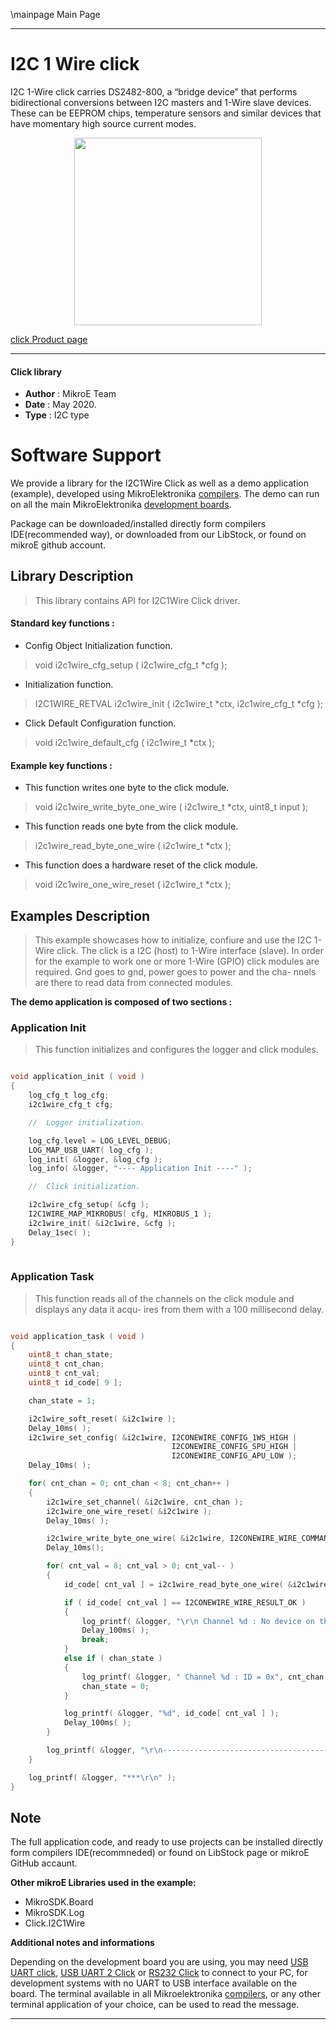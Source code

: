 \mainpage Main Page
 
---
# I2C 1 Wire click

I2C 1-Wire click carries DS2482-800, a “bridge device” that performs bidirectional conversions between I2C masters and 1-Wire slave devices. These can be EEPROM chips, temperature sensors and similar devices that have momentary high source current modes.

<p align="center">
  <img src="https://download.mikroe.com/images/click_for_ide/i2c1wire_click.png" height=300px>
</p>


[click Product page](<https://www.mikroe.com/i2c-1-wire-click>)

---


#### Click library 

- **Author**        : MikroE Team
- **Date**          : May 2020.
- **Type**          : I2C type


# Software Support

We provide a library for the I2C1Wire Click 
as well as a demo application (example), developed using MikroElektronika 
[compilers](https://shop.mikroe.com/compilers). 
The demo can run on all the main MikroElektronika [development boards](https://shop.mikroe.com/development-boards).

Package can be downloaded/installed directly form compilers IDE(recommended way), or downloaded from our LibStock, or found on mikroE github account. 

## Library Description

> This library contains API for I2C1Wire Click driver.

#### Standard key functions :

- Config Object Initialization function.
> void i2c1wire_cfg_setup ( i2c1wire_cfg_t *cfg ); 
 
- Initialization function.
> I2C1WIRE_RETVAL i2c1wire_init ( i2c1wire_t *ctx, i2c1wire_cfg_t *cfg );

- Click Default Configuration function.
> void i2c1wire_default_cfg ( i2c1wire_t *ctx );


#### Example key functions :

- This function writes one byte to the click module.
> void i2c1wire_write_byte_one_wire ( i2c1wire_t *ctx, uint8_t input );
 
- This function reads one byte from the click module.
> i2c1wire_read_byte_one_wire ( i2c1wire_t *ctx );

- This function does a hardware reset of the click module.
> void i2c1wire_one_wire_reset ( i2c1wire_t *ctx );

## Examples Description

> This example showcases how to initialize, confiure and use the I2C 1-Wire click. The click
  is a I2C (host) to 1-Wire interface (slave). In order for the example to work one or more 
  1-Wire (GPIO) click modules are required. Gnd goes to gnd, power goes to power and the cha-
  nnels are there to read data from connected modules.

**The demo application is composed of two sections :**

### Application Init 

> This function initializes and configures the logger and click modules.

```c

void application_init ( void )
{
    log_cfg_t log_cfg;
    i2c1wire_cfg_t cfg;

    //  Logger initialization.

    log_cfg.level = LOG_LEVEL_DEBUG;
    LOG_MAP_USB_UART( log_cfg );
    log_init( &logger, &log_cfg );
    log_info( &logger, "---- Application Init ----" );

    //  Click initialization.

    i2c1wire_cfg_setup( &cfg );
    I2C1WIRE_MAP_MIKROBUS( cfg, MIKROBUS_1 );
    i2c1wire_init( &i2c1wire, &cfg );
    Delay_1sec( );
}
  
```

### Application Task

> This function reads all of the channels on the click module and displays any data it acqu-
  ires from them with a 100 millisecond delay. 

```c

void application_task ( void )
{
    uint8_t chan_state;
    uint8_t cnt_chan;
    uint8_t cnt_val;
    uint8_t id_code[ 9 ];

    chan_state = 1;

    i2c1wire_soft_reset( &i2c1wire );
    Delay_10ms( );
    i2c1wire_set_config( &i2c1wire, I2CONEWIRE_CONFIG_1WS_HIGH |
                                    I2CONEWIRE_CONFIG_SPU_HIGH |
                                    I2CONEWIRE_CONFIG_APU_LOW );
    Delay_10ms( );

    for( cnt_chan = 0; cnt_chan < 8; cnt_chan++ )
    {
        i2c1wire_set_channel( &i2c1wire, cnt_chan );
        i2c1wire_one_wire_reset( &i2c1wire );
        Delay_10ms( );

        i2c1wire_write_byte_one_wire( &i2c1wire, I2CONEWIRE_WIRE_COMMAND_READ_ROM );
        Delay_10ms();

        for( cnt_val = 8; cnt_val > 0; cnt_val-- )
        {
            id_code[ cnt_val ] = i2c1wire_read_byte_one_wire( &i2c1wire );

            if ( id_code[ cnt_val ] == I2CONEWIRE_WIRE_RESULT_OK )
            {
                log_printf( &logger, "\r\n Channel %d : No device on the channel\r\n", cnt_chan );
                Delay_100ms( );
                break;
            }
            else if ( chan_state )
            {
                log_printf( &logger, " Channel %d : ID = 0x", cnt_chan );
                chan_state = 0;
            }

            log_printf( &logger, "%d", id_code[ cnt_val ] );
            Delay_100ms( );
        }

        log_printf( &logger, "\r\n---------------------------------------\r\n" );
    }

    log_printf( &logger, "***\r\n" );
} 

```

## Note

The full application code, and ready to use projects can be  installed directly form compilers IDE(recommneded) or found on LibStock page or mikroE GitHub accaunt.

**Other mikroE Libraries used in the example:** 

- MikroSDK.Board
- MikroSDK.Log
- Click.I2C1Wire

**Additional notes and informations**

Depending on the development board you are using, you may need 
[USB UART click](https://shop.mikroe.com/usb-uart-click), 
[USB UART 2 Click](https://shop.mikroe.com/usb-uart-2-click) or 
[RS232 Click](https://shop.mikroe.com/rs232-click) to connect to your PC, for 
development systems with no UART to USB interface available on the board. The 
terminal available in all Mikroelektronika 
[compilers](https://shop.mikroe.com/compilers), or any other terminal application 
of your choice, can be used to read the message.



---
